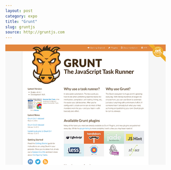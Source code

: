```yaml
---
layout: post
category: expo
title: "Grunt"
slug: gruntjs
source: http://gruntjs.com
---
```


<img src="/screenshots/gruntjs.jpg">
